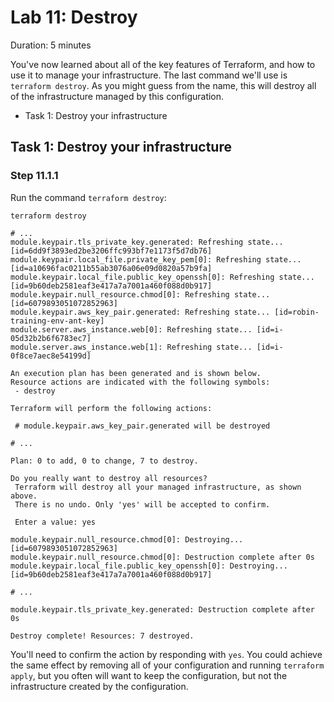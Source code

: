 # Lab 11: Destroy

Duration: 5 minutes

You've now learned about all of the key features of Terraform, and how to use it
to manage your infrastructure. The last command we'll use is `terraform
destroy`. As you might guess from the name, this will destroy all of the
infrastructure managed by this configuration.

- Task 1: Destroy your infrastructure

## Task 1: Destroy your infrastructure

### Step 11.1.1

Run the command `terraform destroy`:

```shell
terraform destroy
```

```text
# ...
module.keypair.tls_private_key.generated: Refreshing state... [id=6dd9f3893ed2be3206ffc993bf7e1173f5d7db76]
module.keypair.local_file.private_key_pem[0]: Refreshing state... [id=a10696fac0211b55ab3076a06e09d0820a57b9fa]
module.keypair.local_file.public_key_openssh[0]: Refreshing state... [id=9b60deb2581eaf3e417a7a7001a460f088d0b917]
module.keypair.null_resource.chmod[0]: Refreshing state... [id=6079893051072852963]
module.keypair.aws_key_pair.generated: Refreshing state... [id=robin-training-env-ant-key]
module.server.aws_instance.web[0]: Refreshing state... [id=i-05d32b2b6f6783ec7]
module.server.aws_instance.web[1]: Refreshing state... [id=i-0f8ce7aec8e54199d]

An execution plan has been generated and is shown below.
Resource actions are indicated with the following symbols:
 - destroy

Terraform will perform the following actions:

 # module.keypair.aws_key_pair.generated will be destroyed

# ...

Plan: 0 to add, 0 to change, 7 to destroy.

Do you really want to destroy all resources?
 Terraform will destroy all your managed infrastructure, as shown above.
 There is no undo. Only 'yes' will be accepted to confirm.

 Enter a value: yes

module.keypair.null_resource.chmod[0]: Destroying... [id=6079893051072852963]
module.keypair.null_resource.chmod[0]: Destruction complete after 0s
module.keypair.local_file.public_key_openssh[0]: Destroying... [id=9b60deb2581eaf3e417a7a7001a460f088d0b917]

# ...

module.keypair.tls_private_key.generated: Destruction complete after 0s

Destroy complete! Resources: 7 destroyed.
```

You'll need to confirm the action by responding with `yes`. You could achieve
the same effect by removing all of your configuration and running `terraform
apply`, but you often will want to keep the configuration, but not the
infrastructure created by the configuration.
